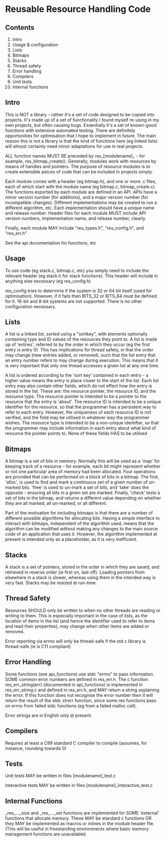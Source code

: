 Reusable Resource Handling Code
===============================

Contents
--------
01. Intro
02. Usage & configuration
03. Lists
04. Bitmaps
05. Stacks
06. Thread safety
07. Error handling
08. Compilers
09. Unit tests
10. Internal functions

Intro
-----
This is NOT a library - rather it's a set of code designed to be copied into
projects. It's made up of a set of functionality I found myself re-using in my
own projects, but often causing bugs. Essentially it's a set of known-good
functions with extensive automated testing. There are definitely opportunities
for optimisation that I hope to implement in future. The main reason this is
not a library is that the kind of functions here (eg linked lists) will almost
certainly need minor adaptations for use in real projects.

ALL function names MUST BE preceded by res\_\[modulename\]\_ - for example,
res_bitmap_create(). Generally, modules work with resources by means of handles
and pointers. The purpose of resource modules is to create extensible peices of
code that can be included in projects simply.

Each module comes with a header (eg bitmap.h), and one or more .c files, each
of which start with the module name (eg bitmap.c, bitmap_create.c). The
functions exported by each module are defined in an API. APIs have a minor
version number (for additions), and a major version number (for incompatible
changes). Different implementations may be created to run a different
algorithm, etc. Each implementation should have a unique name and release
number. Header files for each module MUST include API version numbers,
implementation name, and release number, clearly.

Finally, each module MAY include "res_types.h", "res_config.h", and "res_err.h"

See the api documentation for functions, etc

Usage
-----
To use code (eg stack.c, bitmap.c, etc) you simply need to include the relevant
header (eg stack.h for stack functions). This header will include in anything
else necessary (eg res_config.h)

res_config tries to determine if the system is 32 or 64 bit itself (used for
optimisation). However, if it fails then BITS_32 or BITS_64 must be defined for
it. 16-bit and 8-bit systems are not supported. There is no other configuration
necessary.

Lists
-----
A list is a linked list, sorted using a "sortkey", with elements optionally
containing type and ID values of the resources they point to. A list is made up
of 'entries', referred to by the order in which they occur (eg the first entry
is entry 0). This has implications for thread safety, in that the order may
change (new entries added, or removed), such that the list entry that an entry
number refers to may change during execution. This means that it is very
important that only one thread accesses a given list at any one time.

A list is ordered according to the 'sort key' contained in each entry - a
higher value means the entry is place closer to the start of the list. Each
list entry may also contain other fields, which do not effect how the entry is
stored in the list. These are: the resource pointer, the resource ID, and the
resource type. The resource pointer is intended to be a pointer to the resource
that the entry is 'about'. The resource ID is intended to be a unique
identifier for the resource, so that the programmer has a persistent way to
refer to each entry. However, the uniqueness of each resource ID is not
verified, and the field may be utilised in whatever way the programmer wishes.
The resource type is intended to be a non-unique identifier, so that the
programmer may include information in each entry about what kind of resource
the pointer points to. None of these fields HAS to be utilised

Bitmaps
-------
A bitmap is a set of bits in memory. Normally this will be used as a 'map' for
keeping track of a resource - for example, each bit might represent whether or
not one particular area of memory had been allocated. Four operations are
provided that can be performed on a block of bits in a bitmap. The first,
'alloc', is used to find and mark a continuous set of a given number of
un-marked bits. 'free' is used to un-mark a set of bits, and 'take' does the
opposite - ensuring all bits in a given set are marked. Finally, 'check' tests
a set of bits in the bitmap, and returns a different value depending on whether
they are all marked, all un-marked, or all different.

Part of the motivation for including bitmaps is that there are a number of
different possible algorithms for allocating bits. Having a simple interface to
interact with bitmaps, independent of the algorithm used, means that the
algorithm can be modified without making any changes to the main source code of
an application that uses it. However, the algorithm implemented at present is
intended only as a placeholder, as it is very inefficient.

Stacks
------
A stack is a set of pointers, stored in the order in which they are saved, and
retrieved in reverse order (ie first on, last off). Loading pointers from
elsewhere in a stack is slower, whereas using them in the intended way is very
fast. Stacks may be resized at run-time.

Thread Safety
-------------
Resources SHOULD only be written to when no other threads are reading or writing
to them. This is especially important in the case of lists, as the location of
items in the list (and hence the identifier used to refer to items and read
their properties), may change when other items are added or removed.

Error reporting via errno will only be thread-safe if the std c library is
thread-safe (ie is C11 compliant)

Error Handling
--------------
Some functions (see api_functions) use stdc "errno" to pass information. SOME
common error numbers are defined in res_err.h. The c function
res_err_string(err) (documented in api_functions) is implemented in
res_err_string.c and defined in res_err.h, and MAY return a string explaining
the error. If this function does not recognise the error number then it will
return the result of the stdc strerr function, since some res functions pass
on errno from failed stdc functions (eg from a failed malloc call).

Error strings are in English only at present.

Compilers
---------
Requires at least a C99 standard C compiler to compile (assumes, for instance,
rounding towards 0)

Tests
-----
Unit tests MAY be written in files [modulename]\_test.c

Interactive tests MAY be written in files [modulename]\_interactive_test.c

Internal Functions
------------------
\_res\_...\_size and \_res\_...\_set functions are implemented for SOME 'external'
functions that allocate memory. These MAY be standard c functions OR they
MAY be implemented as macros or inlines in the module header file. (This will
be useful in freestanding environments where basic memory management functions
are unavailable)

